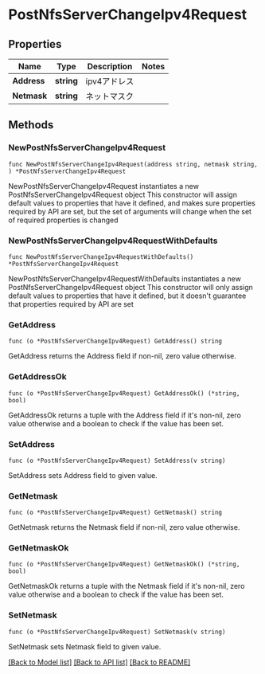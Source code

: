 # PostNfsServerChangeIpv4Request

## Properties

Name | Type | Description | Notes
------------ | ------------- | ------------- | -------------
**Address** | **string** | ipv4アドレス | 
**Netmask** | **string** | ネットマスク | 

## Methods

### NewPostNfsServerChangeIpv4Request

`func NewPostNfsServerChangeIpv4Request(address string, netmask string, ) *PostNfsServerChangeIpv4Request`

NewPostNfsServerChangeIpv4Request instantiates a new PostNfsServerChangeIpv4Request object
This constructor will assign default values to properties that have it defined,
and makes sure properties required by API are set, but the set of arguments
will change when the set of required properties is changed

### NewPostNfsServerChangeIpv4RequestWithDefaults

`func NewPostNfsServerChangeIpv4RequestWithDefaults() *PostNfsServerChangeIpv4Request`

NewPostNfsServerChangeIpv4RequestWithDefaults instantiates a new PostNfsServerChangeIpv4Request object
This constructor will only assign default values to properties that have it defined,
but it doesn't guarantee that properties required by API are set

### GetAddress

`func (o *PostNfsServerChangeIpv4Request) GetAddress() string`

GetAddress returns the Address field if non-nil, zero value otherwise.

### GetAddressOk

`func (o *PostNfsServerChangeIpv4Request) GetAddressOk() (*string, bool)`

GetAddressOk returns a tuple with the Address field if it's non-nil, zero value otherwise
and a boolean to check if the value has been set.

### SetAddress

`func (o *PostNfsServerChangeIpv4Request) SetAddress(v string)`

SetAddress sets Address field to given value.


### GetNetmask

`func (o *PostNfsServerChangeIpv4Request) GetNetmask() string`

GetNetmask returns the Netmask field if non-nil, zero value otherwise.

### GetNetmaskOk

`func (o *PostNfsServerChangeIpv4Request) GetNetmaskOk() (*string, bool)`

GetNetmaskOk returns a tuple with the Netmask field if it's non-nil, zero value otherwise
and a boolean to check if the value has been set.

### SetNetmask

`func (o *PostNfsServerChangeIpv4Request) SetNetmask(v string)`

SetNetmask sets Netmask field to given value.



[[Back to Model list]](../README.md#documentation-for-models) [[Back to API list]](../README.md#documentation-for-api-endpoints) [[Back to README]](../README.md)


